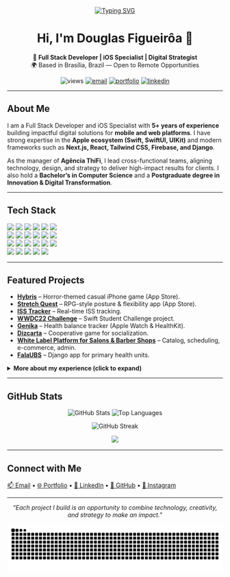 <p align="center">
  <a href="https://git.io/typing-svg">
    <img src="https://readme-typing-svg.demolab.com?font=Menlo&weight=700&size=22&duration=2800&pause=900&color=00D1FF&center=true&vCenter=true&width=900&lines=Full+Stack+Developer;Senior+iOS+Specialist;Next.js+%7C+React+%7C+SwiftUI+%7C+Firebase;Building+impactful+products" alt="Typing SVG" />
  </a>
</p>

<h1 align="center">Hi, I'm Douglas Figueirôa 👋</h1>
<p align="center">
  🚀 <b>Full Stack Developer | iOS Specialist | Digital Strategist</b><br/>
  🌍 Based in Brasília, Brazil — Open to Remote Opportunities
</p>

<p align="center">
  <!-- quick badges -->
  <img src="https://komarev.com/ghpvc/?username=DouglasiOSDeveloper&style=flat&color=0aa7ff" alt="views"/>
  <a href="mailto:figueiroadouglas@gmail.com"><img alt="email" src="https://img.shields.io/badge/Email-figueiroadouglas%40gmail.com-0aa7ff?logo=gmail&logoColor=white"></a>
  <a href="https://portfolio-mocha-five-s11funmkri.vercel.app/en"><img alt="portfolio" src="https://img.shields.io/badge/Portfolio-Visit-111111?logo=vercel&logoColor=white"></a>
  <a href="https://www.linkedin.com/in/douglas-figueiroa-1ba2541bb/"><img alt="linkedin" src="https://img.shields.io/badge/LinkedIn-Connect-0A66C2?logo=linkedin&logoColor=white"></a>
</p>

---

## About Me
I am a Full Stack Developer and iOS Specialist with **5+ years of experience** building impactful digital solutions for **mobile and web platforms**. I have strong expertise in the **Apple ecosystem (Swift, SwiftUI, UIKit)** and modern frameworks such as **Next.js, React, Tailwind CSS, Firebase, and Django**.

As the manager of **Agência ThiFi**, I lead cross-functional teams, aligning technology, design, and strategy to deliver high-impact results for clients. I also hold a **Bachelor’s in Computer Science** and a **Postgraduate degree in Innovation & Digital Transformation**.

---

## Tech Stack
<p>
  <!-- mobile -->
  <img src="https://img.shields.io/badge/Swift-FA7343?logo=swift&logoColor=white"/>
  <img src="https://img.shields.io/badge/SwiftUI-0A84FF?logo=swift&logoColor=white"/>
  <img src="https://img.shields.io/badge/UIKit-1C1C1E?logo=apple&logoColor=white"/>
  <img src="https://img.shields.io/badge/Objective--C-2E2E2E?logo=apple&logoColor=white"/>
  <img src="https://img.shields.io/badge/MVVM%2FVIPER%2FVIP-1f2937"/>
  <img src="https://img.shields.io/badge/Unit%20Testing-111111?logo=testrail&logoColor=white"/>
  <br/>
  <!-- web -->
  <img src="https://img.shields.io/badge/Next.js-000000?logo=nextdotjs&logoColor=white"/>
  <img src="https://img.shields.io/badge/React-20232A?logo=react&logoColor=61DAFB"/>
  <img src="https://img.shields.io/badge/Tailwind-0ea5e9?logo=tailwindcss&logoColor=white"/>
  <img src="https://img.shields.io/badge/TypeScript-3178C6?logo=typescript&logoColor=white"/>
  <img src="https://img.shields.io/badge/Django-0C4B33?logo=django&logoColor=white"/>
  <img src="https://img.shields.io/badge/Firebase-FFCA28?logo=firebase&logoColor=black"/>
  <br/>
  <!-- devops + tools -->
  <img src="https://img.shields.io/badge/GitHub%20Actions-2088FF?logo=githubactions&logoColor=white"/>
  <img src="https://img.shields.io/badge/CI%2FCD-111111"/>
  <img src="https://img.shields.io/badge/Vercel-000000?logo=vercel&logoColor=white"/>
  <img src="https://img.shields.io/badge/Jira-0052CC?logo=jira&logoColor=white"/>
  <img src="https://img.shields.io/badge/Trello-026AA7?logo=trello&logoColor=white"/>
  <img src="https://img.shields.io/badge/Notion-000000?logo=notion&logoColor=white"/>
  <br/>
  <!-- integrations -->
  <img src="https://img.shields.io/badge/REST%20APIs-111111"/>
  <img src="https://img.shields.io/badge/Google%20Maps-4285F4?logo=googlemaps&logoColor=white"/>
  <img src="https://img.shields.io/badge/Instagram%20API-E4405F?logo=instagram&logoColor=white"/>
  <img src="https://img.shields.io/badge/WhatsApp%20Business-25D366?logo=whatsapp&logoColor=white"/>
  <img src="https://img.shields.io/badge/Mercado%20Pago-00B1EA?logo=mercadopago&logoColor=white"/>
</p>

---

## Featured Projects
- **[Hybris](https://github.com/DouglasiOSDeveloper/AppleDeveloperAcademy_InfiniteRunner)** – Horror-themed casual iPhone game (App Store).
- **[Stretch Quest](https://github.com/DouglasiOSDeveloper/AppleDeveloperAcademy_StretchQuest)** – RPG-style posture & flexibility app (App Store).
- **[ISS Tracker](https://github.com/DouglasiOSDeveloper/AppleDeveloperAcademy_ISSTracker)** – Real-time ISS tracking.
- **[WWDC22 Challenge](https://github.com/DouglasiOSDeveloper/wwdc-project)** – Swift Student Challenge project.
- **[Genika](https://github.com/DouglasiOSDeveloper/AppleDeveloperAcademy_Genika)** – Health balance tracker (Apple Watch & HealthKit).
- **[Dizcarta](https://github.com/DouglasiOSDeveloper/AppleDeveloperAcademy_Dizcarta)** – Cooperative game for socialization.
- **[White Label Platform for Salons & Barber Shops](https://github.com/AgenciaThifi/wl_salao_barbearia)** – Catalog, scheduling, e-commerce, admin.
- **[FalaUBS](https://github.com/DouglasiOSDeveloper/falaUBS)** – Django app for primary health units.

<details>
  <summary><b>More about my experience (click to expand)</b></summary>

- Manager & Full Stack Developer – Agência ThiFi (2025–Present)  
- iOS Mobile Developer – Creative Pack (Hapvida) (2022–2023)  
- Apple Platforms Developer – Apple Developer Academy (2021–2022)  

</details>

---

## GitHub Stats
<p align="center">
  <img alt="GitHub Stats" 
       src="https://github-readme-stats.vercel.app/api?username=DouglasiOSDeveloper&show_icons=true&theme=tokyonight&hide_border=true&cache_seconds=7200&v=1" height="165" />
  <img alt="Top Languages" 
       src="https://github-readme-stats.vercel.app/api/top-langs/?username=DouglasiOSDeveloper&layout=compact&theme=tokyonight&hide_border=true&cache_seconds=7200&v=1" height="165" />
</p>
<p align="center">
  <img alt="GitHub Streak" 
       src="https://streak-stats.demolab.com?user=DouglasiOSDeveloper&theme=tokyonight&hide_border=true&date_format=j%20M%5B%20Y%5D&fire=DD2727&ring=3B82F6&currStreakNum=FFFFFF&currStreakLabel=3B82F6&cache_seconds=7200&v=1" height="165" />
</p>

<p align="center">
  <img src="https://github-profile-trophy.vercel.app/?username=DouglasiOSDeveloper&theme=onestar&no-frame=true&column=6" />
</p>

---

## Connect with Me
<a href="mailto:figueiroadouglas@gmail.com">📫 Email</a> • 
<a href="https://portfolio-mocha-five-s11funmkri.vercel.app/en">🌐 Portfolio</a> • 
<a href="https://www.linkedin.com/in/douglas-figueiroa-1ba2541bb/">💼 LinkedIn</a> • 
<a href="https://github.com/DouglasiOSDeveloper">🐙 GitHub</a> • 
<a href="https://www.instagram.com/douglas.figueiroa/">📸 Instagram</a>

---

<p align="center"><i>“Each project I build is an opportunity to combine technology, creativity, and strategy to make an impact.”</i></p>

<p align="center">
  <img src="https://raw.githubusercontent.com/DouglasiOSDeveloper/DouglasiOSDeveloper/output/snake.svg" alt="snake animation" />
</p>

